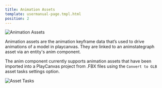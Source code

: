 ```yaml
---
title: Animation Assets 
template: usermanual-page.tmpl.html
position: 2
---
```


![Animation Assets][1]

Animation assets are the animation keyframe data that’s used to drive animations of a model in playcanvas. They are linked to an animstategraph asset via an entity's anim component.

The anim component currently supports animation assets that have been imported into a PlayCanvas project from .FBX files using the `Convert to GLB` asset tasks settings option.

![Asset Tasks][2]

[1]: /images/user-manual/anim/animation_assets.png
[2]: /images/user-manual/anim/asset_tasks.png